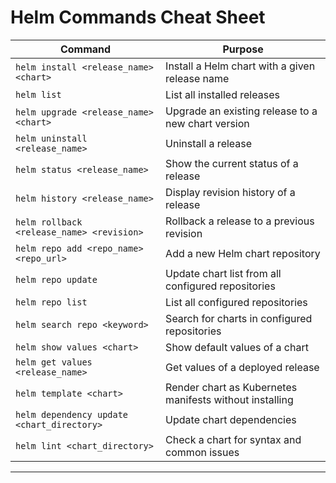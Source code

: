 # Helm Commands Cheat Sheet

| Command                                    | Purpose                                                 |
| ------------------------------------------ | ------------------------------------------------------- |
| `helm install <release_name> <chart>`      | Install a Helm chart with a given release name          |
| `helm list`                                | List all installed releases                             |
| `helm upgrade <release_name> <chart>`      | Upgrade an existing release to a new chart version      |
| `helm uninstall <release_name>`            | Uninstall a release                                     |
| `helm status <release_name>`               | Show the current status of a release                    |
| `helm history <release_name>`              | Display revision history of a release                   |
| `helm rollback <release_name> <revision>`  | Rollback a release to a previous revision               |
| `helm repo add <repo_name> <repo_url>`     | Add a new Helm chart repository                         |
| `helm repo update`                         | Update chart list from all configured repositories      |
| `helm repo list`                           | List all configured repositories                        |
| `helm search repo <keyword>`               | Search for charts in configured repositories            |
| `helm show values <chart>`                 | Show default values of a chart                          |
| `helm get values <release_name>`           | Get values of a deployed release                        |
| `helm template <chart>`                    | Render chart as Kubernetes manifests without installing |
| `helm dependency update <chart_directory>` | Update chart dependencies                               |
| `helm lint <chart_directory>`              | Check a chart for syntax and common issues              |

---
